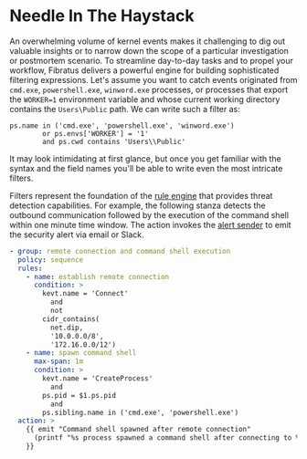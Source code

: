 # Needle In The Haystack

An overwhelming volume of kernel events makes it challenging to dig out valuable insights or to narrow down the scope of a particular investigation or postmortem scenario. To streamline day-to-day tasks and to propel your workflow, Fibratus delivers a powerful engine for building sophisticated filtering expressions. Let's assume you want to catch events originated from `cmd.exe`, `powershell.exe`, `winword.exe` processes, or processes that export the `WORKER=1` environment variable and whose current working directory contains the `Users\Public` path. We can write such a filter as:

```
ps.name in ('cmd.exe', 'powershell.exe', 'winword.exe')
        or ps.envs['WORKER'] = '1'
        and ps.cwd contains 'Users\\Public'
```

It may look intimidating at first glance, but once you get familiar with the syntax and the field names you'll be able to write even the most intricate filters.

Filters represent the foundation of the [rule engine](/filters/rules) that provides threat detection capabilities. For example, the following stanza detects the outbound communication followed by the execution of the command shell within one minute time window. The action invokes the [alert sender](/alerts/senders) to emit the security alert via email or Slack. 

```yaml
- group: remote connection and command shell execution
  policy: sequence
  rules:
    - name: establish remote connection
      condition: >
        kevt.name = 'Connect'
          and
          not
        cidr_contains(
          net.dip,
          '10.0.0.0/8',
          '172.16.0.0/12')
    - name: spawn command shell
      max-span: 1m
      condition: >
        kevt.name = 'CreateProcess'
          and
        ps.pid = $1.ps.pid
          and
        ps.sibling.name in ('cmd.exe', 'powershell.exe')
  action: >
    {{ emit "Command shell spawned after remote connection"
      (printf "%s process spawned a command shell after connecting to %s" .Kevts.k2.PS.Exe .Kevts.k1.Kparams.dip)
    }}
```
